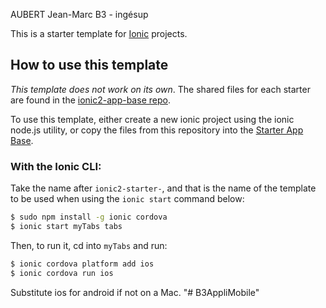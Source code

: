 

AUBERT Jean-Marc B3 - ingésup


This is a starter template for [Ionic](http://ionicframework.com/docs/) projects.

## How to use this template

*This template does not work on its own*. The shared files for each starter are found in the [ionic2-app-base repo](https://github.com/ionic-team/ionic2-app-base).

To use this template, either create a new ionic project using the ionic node.js utility, or copy the files from this repository into the [Starter App Base](https://github.com/ionic-team/ionic2-app-base).

### With the Ionic CLI:

Take the name after `ionic2-starter-`, and that is the name of the template to be used when using the `ionic start` command below:

```bash
$ sudo npm install -g ionic cordova
$ ionic start myTabs tabs
```

Then, to run it, cd into `myTabs` and run:

```bash
$ ionic cordova platform add ios
$ ionic cordova run ios
```

Substitute ios for android if not on a Mac.
"# B3AppliMobile" 
